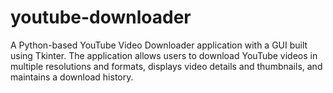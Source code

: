 # youtube-downloader
A Python-based YouTube Video Downloader application with a GUI built using Tkinter. The application allows users to download YouTube videos in multiple resolutions and formats, displays video details and thumbnails, and maintains a download history.
